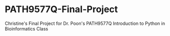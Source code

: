 # PATH9577Q-Final-Project
Christine's Final Project for Dr. Poon's PATH9577Q Introduction to Python in Bioinformatics Class

